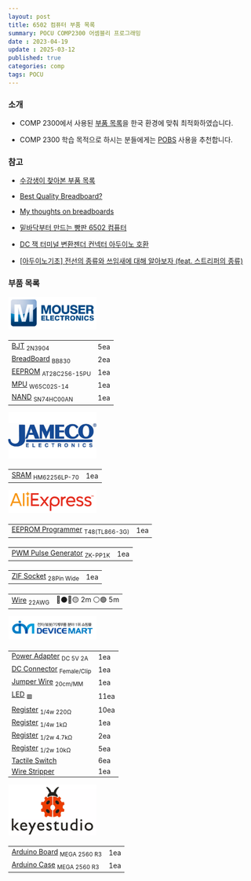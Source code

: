 ```yaml
---
layout: post
title: 6502 컴퓨터 부품 목록
summary: POCU COMP2300 어셈블리 프로그래밍
date : 2023-04-19
update : 2025-03-12
published: true
categories: comp
tags: POCU
---
```

### 소개

- COMP 2300에서 사용된 <a href="https://docs.google.com/document/d/1Waq9Z3sIWOCbG5QIWiyR8XYDDLspwvUAZ385g8QdkIg/" target="_blank"> 부품 목록</a>을 한국 환경에 맞춰 최적화하였습니다.

- COMP 2300 학습 목적으로 하시는 분들에게는 <a href="https://github.com/POCU/COMP2300StarterPack/releases">POBS</a> 사용을 추천합니다.

### 참고

- <a href="https://docs.google.com/document/d/1Waq9Z3sIWOCbG5QIWiyR8XYDDLspwvUAZ385g8QdkIg/edit#heading=h.xddh2wrjigga" target="_blank">수강생이 찾아본 부품 목록</a>

- <a href="https://www.youtube.com/watch?v=XKQJhe9n_ug" target="_blank" >Best Quality Breadboard?</a>

- <a href="https://eater.net/breadboards" target="_blank">My thoughts on breadboards</a>

- <a href="https://www.clien.net/service/board/lecture/17999941" target="_blank">밑바닥부터 만드는 빵판 6502 컴퓨터</a>

- <a href="https://www.youtube.com/watch?v=N79itHVWzLA" target="_blank">DC 잭 터미널 변환젠더 컨넥터 아두이노 호환</a>

- <a href="https://www.youtube.com/watch?v=XnxXaQylu_0" target="_blank">[아두이노기초] 전선의 종류와 쓰임새에 대해 알아보자 (feat. 스트리퍼의 종류)</a>

### 부품 목록

<table class="table mb-5">
    <thead>
    <img src="/assets/6502/mouser.png" class="rounded mx-auto d-block" width=180px>
        <tr class="tr-top">
            <td></td>
            <td></td>
        </tr>
    </thead>
    <tbody>
        <tr>
            <td class="td1">
                <a href="https://www.mouser.kr/ProductDetail/610-2N3904" target="_blank">BJT</a>
                <sub> 2N3904</sub>
            </td>
            <td class="td2">5ea</td>
        </tr>
        <tr>
            <td class="td1">
                <a href="https://www.mouser.kr/ProductDetail/854-BB830" target="_blank">BreadBoard</a>
                <sub> BB830</sub>
            </td>
            <td class="td2">2ea</td>
        </tr>
        <tr>
            <td class="td1">
                <a href="https://www.mouser.kr/ProductDetail/556-AT28C25615PU" target="_blank">EEPROM</a>
                <sub> AT28C256-15PU</sub>
            </td>
            <td class="td2">1ea</td>
        </tr>
        <tr>
            <td class="td1">
                <a href="https://www.mouser.kr/ProductDetail/955-W65C02S6TPG-14" target="_blank">MPU</a>
                <sub> W65C02S-14</sub>
            </td>
            <td class="td2">1ea</td>
        </tr>
        <tr>
            <td class="td1">
                <a href="https://www.mouser.kr/ProductDetail/Texas-Instruments/SN74HC00AN?qs=6ZVwTuetbD7YqMbSpl34ug%3D%3D&_gl=1*1k7hxez*_ga*dW5kZWZpbmVk*_ga_15W4STQT4T*dW5kZWZpbmVk*_ga_1KQLCYKRX3*dW5kZWZpbmVk" target="_blank">NAND</a>
                <sub> SN74HC00AN</sub>
            </td>
            <td class="td2">1ea</td>
        </tr>
    </tbody>
</table>

<table class="table mb-5">
    <thead>
    <img src="/assets/6502/Jameco.jpg" class="rounded mx-auto d-block" width=180px>
        <tr class="tr-top">
            <td></td>
            <td></td>
        </tr>
    </thead>
    <tbody>
        <tr>
            <td class="td1">
                <a href="https://www.jameco.com/z/HM62256LP-70-HITACHI-IC-62256LP-70-Low-Power-CMOS-SRAM-256K-Bit-32Kx8-70ns_82472.html" target="_blank">SRAM</a>
                <sub>HM62256LP-70</sub>
            </td>
            <td class="td2">1ea</td>
        </tr>
    </tbody>
</table>

<table class="table">
    <thead>
    <img src="/assets/6502/AliExpress.png" class="rounded mx-auto d-block" width=180px>
        <tr class="tr-top">
            <td></td>
            <td></td>
        </tr>
    </thead>
    <tbody>
        <tr>
            <td class="td1">
                <a href="https://ko.aliexpress.com/w/wholesale-T48.html?g=y&SearchText=T48&shpf_co=CN" target="_blank">EEPROM Programmer</a>
                <sub> T48(TL866-3G)</sub>
            </td>
            <td class="td2">1ea</td>
        </tr>
    </tbody>
</table>

<table class="table">
    <thead>
        <tr class="tr-top">
            <td></td>
            <td></td>
        </tr>
    </thead>
    <tbody>
        <tr>
            <td class="td1">
                <a href="https://ko.aliexpress.com/w/wholesale-ZK%2525252dPP1K.html?g=y&SearchText=ZK-PP1K&sortType=price_asc&shpf_co=CN" target="_blank">PWM Pulse Generator</a>
                <sub>ZK-PP1K</sub>
            </td>
            <td class="td2">1ea</td>
        </tr>
    </tbody>
</table>

<table class="table">
    <thead>
        <tr class="tr-top">
            <td></td>
            <td></td>
        </tr>
    </thead>
    <tbody>
        <tr>
            <td class="td1">
                <a href="https://ko.aliexpress.com/w/wholesale-ZIF-28-wide.html" target="_blank">ZIF Socket</a>
                <sub>28Pin Wide</sub>
            </td>
            <td class="td2">1ea</td>
        </tr>
    </tbody>
</table>

<table class="table">
    <thead>
        <tr class="tr-top">
            <td></td>
            <td></td>
        </tr>
    </thead>
    <tbody>
        <tr>
            <td class="td1">
                <a href="https://ko.aliexpress.com/w/wholesale-ul1007-%EB%8B%A8%EC%9D%BC.html" target="_blank">Wire</a>
                <sub> 22AWG </sub>
            </td>
            <td class="td2">🔴⚫🔵🟡 2m ⚪🟢 5m</td>
        </tr>
    </tbody>
</table>

<!-- 18309 -->
<table class="table mb-5">
    <thead>
    <img src="/assets/6502/devicemart.png" class="rounded mx-auto d-block" width=180px >
        <tr class="tr-top">
            <td></td>
            <td></td>
        </tr>
    </thead>
    <tbody>
        <tr>
            <td class="td1">
                <a href="https://www.devicemart.co.kr/goods/view?no=1111802" target="_blank">Power Adapter</a>
                <sub> DC 5V 2A</sub></td>
            <td class="td2">1ea</td>
        </tr>
        <tr>
            <td class="td1">
                <a href="https://www.devicemart.co.kr/goods/view?no=12798088" target="_blank">DC Connector</a>
                <sub> Female/Clip</sub>
            </td>
            <td class="td2">1ea</td>
        </tr>
        <tr>
            <td class="td1">
                <a href="https://www.devicemart.co.kr/goods/view?no=1321196" target="_blank">Jumper Wire</a>
                <sub> 20cm/MM</sub>
            </td>
            <td class="td2">1ea</td>
        </tr>
        <tr>
            <td class="td1">
                <a href="https://www.devicemart.co.kr/goods/view?no=33247" target="_blank">LED</a>
                <sub> 🟥</sub>
            </td>
            <td class="td2">11ea</td>
        </tr>
        <tr>
            <td class="td1">
                <a href="https://www.devicemart.co.kr/goods/view?no=890" target="_blank">Register</a>
                <sub> 1/4w 220Ω</sub>
            </td>
            <td class="td2">10ea</td>
        </tr>
        <tr>
            <td class="td1">
                <a href="https://www.devicemart.co.kr/goods/view?no=876" target="_blank">Register</a>
                <sub> 1/4w 1kΩ</sub>
            </td>
            <td class="td2">1ea</td>
        </tr>
        <tr>
            <td class="td1">
                <a href="https://www.devicemart.co.kr/goods/view?no=983" target="_blank">Register</a>
                <sub> 1/2w 4.7kΩ</sub>
            </td>
            <td class="td2">2ea</td>
        </tr>
        <tr>
            <td class="td1">
                <a href="https://www.devicemart.co.kr/goods/view?no=975" target="_blank">Register</a>
                <sub> 1/2w 10kΩ</sub>
            </td>
            <td class="td2">5ea</td>
        </tr>
        <tr>
            <td class="td1">
                <a href="https://www.devicemart.co.kr/goods/view?no=1361702" target="_blank">Tactile Switch</a>
            </td>
            <td class="td2">6ea</td>
        </tr>
        <tr>
            <td class="td1">
                <a href="https://www.devicemart.co.kr/goods/view?no=1330597" target="_blank">Wire Stripper</a>
            </td>
            <td class="td2">1ea</td>
        </tr>
    </tbody>
</table>

<!--🇨🇦 19.49 -->
<table class="table mb-5">
    <thead>
        <img src="/assets/6502/keyestudio.webp" class="rounded mx-auto d-block" width=180px>
        <tr class="tr-top">
            <td></td>
            <td></td>
        </tr>
    </thead>
    <tbody>
        <tr>
            <td class="td1">
                <a href="https://www.keyestudio.com/products/1pcs-keyestudio-mega-2560-r3-development-board-1pcs-usb-cablemanual" target="_blank">Arduino Board</a>
                <sub> MEGA 2560 R3</sub>
            </td>
            <td class="td2">1ea</td>
        </tr>
        <tr>
            <td class="td1">
                <a href="https://www.keyestudio.com/products/hi-q-keyestudio-enclosure-transparent-clear-acrylic-box-compatible-for-arduino-mega-2560-r3-case" target="_blank">Arduino Case</a>
                <sub> MEGA 2560 R3</sub>
            </td>
            <td class="td2">1ea</td>
        </tr>
    </tbody>
</table>